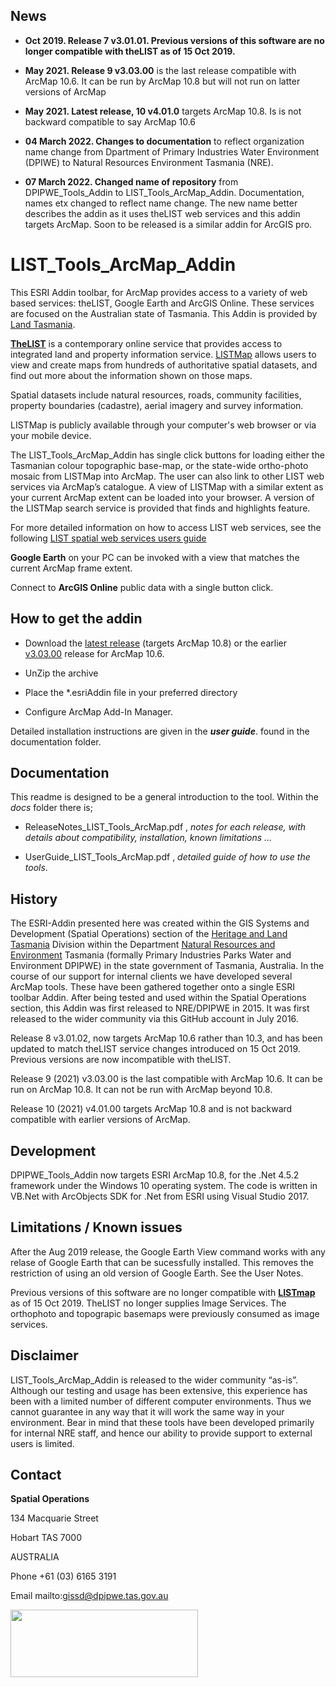 ## News
* **Oct 2019. Release 7 v3.01.01.  Previous versions of this software are no longer compatible with theLIST  as of 15 Oct 2019.**

* **May 2021. Release 9 v3.03.00** is the last release compatible with ArcMap 10.6. It can be run by ArcMap 10.8 but will not run on latter versions of ArcMap

* **May 2021. Latest release, 10 v4.01.0** targets ArcMap 10.8. Is is not backward compatible to say ArcMap 10.6

* **04 March 2022. Changes to documentation** to reflect organization name change from Dpartment of Primary Industries Water Environment (DPIWE) to Natural Resources Environment Tasmania (NRE). 

* **07 March 2022. Changed name of repository** from DPIPWE_Tools_Addin to LIST_Tools_ArcMap_Addin. Documentation, names etx changed to reflect name change.  The new name better describes the addin as it uses theLIST web services and this addin targets ArcMap. Soon to be released is a similar addin for ArcGIS pro. 


# LIST_Tools_ArcMap_Addin

This ESRI Addin toolbar, for ArcMap provides access to a variety of web based services: theLIST, Google Earth and ArcGIS Online. These services are focused on the Australian state of Tasmania. This Addin is provided by [Land Tasmania](http://nre.tas.gov.au/land-tasmania).

[**TheLIST**](https://www.thelist.tas.gov.au/app/content/home)  is a contemporary online service that provides access to integrated land and property information service. [LISTMap](https://maps.thelist.tas.gov.au/listmap/app/list/map) allows users to view and create maps from hundreds of authoritative spatial datasets, and find out more about the information shown on those maps.

Spatial datasets include natural resources, roads, community facilities, property boundaries (cadastre), aerial imagery and survey information.

LISTMap is publicly available through your computer's web browser or via your mobile device.

The LIST_Tools_ArcMap_Addin has single click buttons for loading either the Tasmanian colour topographic base-map, or the state-wide ortho-photo mosaic from LISTMap into ArcMap. The user can also link to other LIST web services via ArcMap’s catalogue. A view of LISTMap with a similar extent as your current ArcMap extent can be loaded into your browser. A version of the LISTMap search service is provided that finds and highlights feature.

For more detailed information on how to access LIST web services, see the following [LIST spatial web services users guide](https://www.thelist.tas.gov.au/app/content/the-list/news_and_information/resources/list_spatial_web_services_user_guide.pdf)

**Google Earth** on your PC can be invoked with a view that matches the current ArcMap frame extent.

Connect to **ArcGIS Online** public data with a single button click.

## How to get the addin

* Download the [latest release](https://github.com/DPIPWE/DPIPWE_Tools_Addin/releases/latest) (targets ArcMap 10.8) or the earlier [v3.03.00](https://github.com/DPIPWE/DPIPWE_Tools_Addin/releases/tag/v3.03.00) release for ArcMap 10.6.
* UnZip the archive

* Place the *.esriAddin file in your preferred directory

* Configure ArcMap Add-In Manager.

Detailed installation instructions are given in the **_user guide_**. found in the documentation folder.


## Documentation
This readme is designed to be a general introduction to the tool. Within the *docs* folder there is;

* ReleaseNotes_LIST_Tools_ArcMap.pdf , *notes for each release, with details about compatibility, installation, known limitations ...*

* UserGuide_LIST_Tools_ArcMap.pdf , *detailed guide of how to use the tools*.

## History

The ESRI-Addin presented here was created within the GIS Systems and Development (Spatial Operations) section of the [Heritage and Land Tasmania](http://nre.tas.gov.au/land-tasmania) Division within the Department [Natural Resources and Environment](http://nre.tas.gov.au/) Tasmania (formally Primary Industries Parks Water and Environment DPIPWE) in the state government of Tasmania, Australia. In the course of our support for internal clients we have developed several ArcMap tools. These have been gathered together onto a single ESRI toolbar Addin. After being tested and used within the Spatial Operations section, this Addin was first  released to NRE/DPIPWE in 2015. It was first released to the wider community via this GitHub account in July 2016.

Release 8 v3.01.02, now targets ArcMap 10.6 rather than 10.3, and has been updated to match theLIST service changes introduced on 15 Oct 2019. Previous versions are now incompatible with theLIST. 

Release 9 (2021) v3.03.00 is the last compatible with ArcMap 10.6. It can be run on ArcMap 10.8. It can not be run with ArcMap beyond 10.8.

Release 10 (2021) v4.01.00 targets ArcMap 10.8 and is not backward compatible with earlier versions of ArcMap.

## Development

DPIPWE_Tools_Addin now targets ESRI ArcMap 10.8, for the .Net 4.5.2 framework under the Windows 10 operating system. The code is written in VB.Net with ArcObjects SDK for .Net from ESRI using Visual Studio 2017. 

## Limitations / Known issues
After the Aug 2019 release, the Google Earth View command works with any relase of Google Earth that can be sucessfully installed. This removes the restriction of using an old version of Google Earth.  See the User Notes.

Previous versions of this software are no longer compatible with [**LISTmap**](https://maps.thelist.tas.gov.au/listmap/app/list/map) as of 15 Oct 2019. TheLIST no longer supplies Image Services. The orthophoto and topograpic basemaps were previously consumed as image services.

## Disclaimer

LIST_Tools_ArcMap_Addin is released to the wider community “as-is”. Although our testing and usage has been extensive, this experience has been with a limited number of different computer environments. Thus we cannot guarantee in any way that it will work the same way in your environment. Bear in mind that these tools have been developed primarily for internal NRE staff, and hence our ability to provide support to external users is limited.

## Contact

**Spatial Operations**

134 Macquarie Street

Hobart TAS 7000

AUSTRALIA

Phone +61 (03) 6165 3191

Email mailto:gissd@dpipwe.tas.gov.au 

<img src="media/Tas_Gov_logo.jpg" width="300" height="108" />

